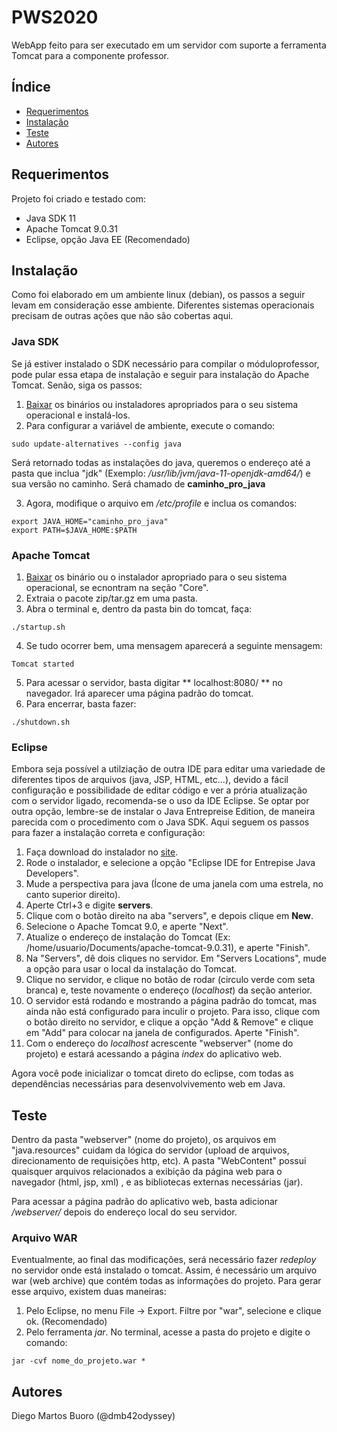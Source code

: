 # PWS2020

WebApp feito para ser executado em um servidor com suporte a ferramenta Tomcat para a componente professor.

## Índice

* [Requerimentos](#requerimentos)
* [Instalação](#instalação)
* [Teste](#teste)
* [Autores](#autores)

## Requerimentos

Projeto foi criado e testado com:
* Java SDK 11
* Apache Tomcat 9.0.31
* Eclipse, opção Java EE (Recomendado)

## Instalação

Como foi elaborado em um ambiente linux (debian), os passos a seguir levam em consideração esse ambiente. Diferentes sistemas operacionais precisam de outras ações que não são cobertas aqui. 

### Java SDK

Se já estiver instalado o SDK necessário para compilar o móduloprofessor, pode pular essa etapa de instalação e seguir para instalação do Apache Tomcat. Senão, siga os passos:

1. [Baixar](https://www.oracle.com/java/technologies/javase-jdk11-downloads.html) os binários ou instaladores apropriados para o seu sistema operacional e instalá-los.
2. Para configurar a variável de ambiente, execute o comando:

```
sudo update-alternatives --config java
```
Será retornado todas as instalações do java, queremos o endereço até a pasta que inclua "jdk" (Exemplo: */usr/lib/jvm/java-11-openjdk-amd64/*) e sua versão no caminho. Será chamado de **caminho\_pro\_java**

3. Agora, modifique o arquivo em */etc/profile* e inclua os comandos:
```
export JAVA_HOME="caminho_pro_java" 
export PATH=$JAVA_HOME:$PATH
```

### Apache Tomcat

1. [Baixar](https://tomcat.apache.org/download-90.cgi) os binário ou o instalador apropriado para o seu sistema operacional, se ecnontram na seção "Core". 
2. Extraia o pacote zip/tar.gz em uma pasta.
3. Abra o terminal e, dentro da pasta bin do tomcat, faça:

```
./startup.sh
```

4. Se tudo ocorrer bem, uma mensagem aparecerá a seguinte mensagem:

```
Tomcat started
```

5. Para acessar o servidor, basta digitar ** localhost:8080/ ** no navegador. Irá aparecer uma página padrão do tomcat.
6. Para encerrar, basta fazer:

```
./shutdown.sh
```

### Eclipse

Embora seja possível a utilziação de outra IDE para editar uma variedade de diferentes tipos de arquivos (java, JSP, HTML, etc...), devido a fácil configuração e possibilidade de editar código e ver a prória atualização com o servidor ligado, recomenda-se o uso da IDE Eclipse. Se optar por outra opção, lembre-se de instalar o Java Entrepreise Edition, de maneira parecida com o procedimento com o Java SDK. Aqui seguem os passos para fazer a instalação correta e configuração:

1. Faça download do instalador no [site](https://www.eclipse.org/downloads/).
2. Rode o instalador, e selecione a opção "Eclipse IDE for Entrepise Java Developers".
3. Mude a perspectiva para java (Ícone de uma janela com uma estrela, no canto superior direito).
4. Aperte Ctrl+3 e digite **servers**.
5. Clique com o botão direito na aba "servers", e depois clique em **New**.
6. Selecione o Apache Tomcat 9.0, e aperte "Next".
7. Atualize o endereço de instalação do Tomcat (Ex: /home/usuario/Documents/apache-tomcat-9.0.31), e aperte "Finish".
8. Na "Servers", dê dois cliques no servidor. Em "Servers Locations", mude a opção para usar o local da instalação do Tomcat.
9. Clique no servidor, e clique no botão de rodar (circulo verde com seta branca) e, teste novamente o endereço (*localhost*) da seção anterior.
10. O servidor está rodando e mostrando a página padrão do tomcat, mas ainda não está configurado para inculir o projeto. Para isso, clique com o botão direito no servidor, e clique a opção "Add & Remove" e clique em "Add" para colocar na janela de configurados. Aperte "Finish".
11. Com o endereço do *localhost* acrescente "webserver" (nome do projeto) e estará acessando a página *index* do aplicativo web.

Agora você pode inicializar o tomcat direto do eclipse, com todas as dependências necessárias para desenvolvivemento web em Java.

## Teste

Dentro da pasta "webserver" (nome do projeto), os arquivos em "java.resources" cuidam da lógica do servidor (upload de arquivos, direcionamento de requisições http, etc). A pasta "WebContent" possui quaisquer arquivos relacionados a exibição da página web para o navegador (html, jsp, xml) , e as bibliotecas externas necessárias (jar).

Para acessar a página padrão do aplicativo web, basta adicionar */webserver/* depois do endereço local do seu servidor. 

### Arquivo WAR

Eventualmente, ao final das modificações, será necessário fazer *redeploy* no servidor onde está instalado o tomcat. Assim, é necessário um arquivo war (web archive) que contém todas as informações do projeto. Para gerar esse arquivo, existem duas maneiras:

1. Pelo Eclipse, no menu File -> Export. Filtre por "war", selecione e clique ok. (Recomendado)
2. Pelo ferramenta *jar*. No terminal, acesse a pasta do projeto e digite o comando:

```
jar -cvf nome_do_projeto.war *  
```

## Autores

Diego Martos Buoro (@dmb42odyssey)
